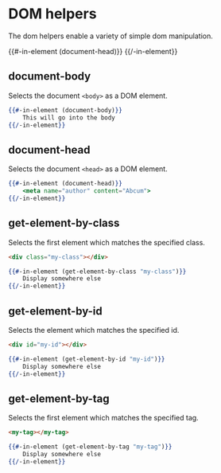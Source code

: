 # DOM helpers

The dom helpers enable a variety of simple dom manipulation.

{{#-in-element (document-head)}}
	<meta name="author" content="Abcum">
{{/-in-element}}

## document-body

Selects the document `<body>` as a DOM element.

```handlebars
{{#-in-element (document-body)}}
	This will go into the body
{{/-in-element}}
```

## document-head

Selects the document `<head>` as a DOM element.

```handlebars
{{#-in-element (document-head)}}
	<meta name="author" content="Abcum">
{{/-in-element}}
```

## get-element-by-class

Selects the first element which matches the specified class.

```html
<div class="my-class"></div>
```

```handlebars
{{#-in-element (get-element-by-class "my-class")}}
	Display somewhere else
{{/-in-element}}
```

## get-element-by-id

Selects the element which matches the specified id.

```html
<div id="my-id"></div>
```

```handlebars
{{#-in-element (get-element-by-id "my-id")}}
	Display somewhere else
{{/-in-element}}
```

## get-element-by-tag

Selects the first element which matches the specified tag.

```html
<my-tag></my-tag>
```

```handlebars
{{#-in-element (get-element-by-tag "my-tag")}}
	Display somewhere else
{{/-in-element}}
```
